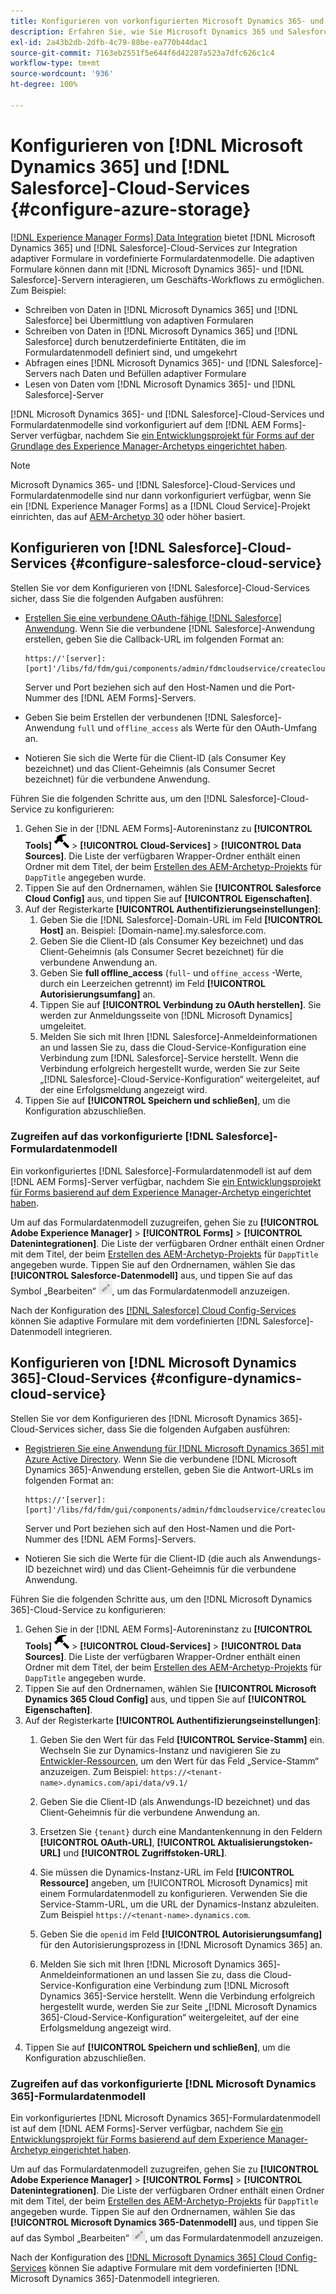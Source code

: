 ```yaml
---
title: Konfigurieren von vorkonfigurierten Microsoft Dynamics 365- und Salesforce-Formulardatenmodellen für adaptive Formulare
description: Erfahren Sie, wie Sie Microsoft Dynamics 365 und Salesforce mit adaptiven Formularen integrieren.
exl-id: 2a43b2db-2dfb-4c79-88be-ea770b44dac1
source-git-commit: 7163eb2551f5e644f6d42287a523a7dfc626c1c4
workflow-type: tm+mt
source-wordcount: '936'
ht-degree: 100%

---
```


# Konfigurieren von [!DNL Microsoft Dynamics 365] und [!DNL Salesforce]-Cloud-Services {#configure-azure-storage}

[[!DNL Experience Manager Forms] Data Integration](data-integration.md) bietet [!DNL Microsoft Dynamics 365] und [!DNL Salesforce]-Cloud-Services zur Integration adaptiver Formulare in vordefinierte Formulardatenmodelle. Die adaptiven Formulare können dann mit [!DNL Microsoft Dynamics 365]- und [!DNL Salesforce]-Servern interagieren, um Geschäfts-Workflows zu ermöglichen. Zum Beispiel:

* Schreiben von Daten in [!DNL Microsoft Dynamics 365] und [!DNL Salesforce] bei Übermittlung von adaptiven Formularen
* Schreiben von Daten in [!DNL Microsoft Dynamics 365] und [!DNL Salesforce] durch benutzerdefinierte Entitäten, die im Formulardatenmodell definiert sind, und umgekehrt
* Abfragen eines [!DNL Microsoft Dynamics 365]- und [!DNL Salesforce]-Servers nach Daten und Befüllen adaptiver Formulare
* Lesen von Daten vom [!DNL Microsoft Dynamics 365]- und [!DNL Salesforce]-Server

[!DNL Microsoft Dynamics 365]- und [!DNL Salesforce]-Cloud-Services und Formulardatenmodelle sind vorkonfiguriert auf dem [!DNL AEM Forms]-Server verfügbar, nachdem Sie [ein Entwicklungsprojekt für Forms auf der Grundlage des Experience Manager-Archetyps eingerichtet haben](setup-local-development-environment.md##forms-cloud-service-local-development-environment).

>[!NOTE]
>
>Microsoft Dynamics 365- und [!DNL Salesforce]-Cloud-Services und Formulardatenmodelle sind nur dann vorkonfiguriert verfügbar, wenn Sie ein [!DNL Experience Manager Forms] as a [!DNL Cloud Service]-Projekt einrichten, das auf [AEM-Archetyp 30](https://github.com/adobe/aem-project-archetype/releases/tag/aem-project-archetype-30) oder höher basiert.

## Konfigurieren von [!DNL Salesforce]-Cloud-Services {#configure-salesforce-cloud-service}

Stellen Sie vor dem Konfigurieren von [!DNL Salesforce]-Cloud-Services sicher, dass Sie die folgenden Aufgaben ausführen:

* [Erstellen Sie eine verbundene OAuth-fähige  [!DNL Salesforce] Anwendung](https://help.salesforce.com/s/articleView?id=sf.connected_app_create_api_integration.htm&amp;type=5). Wenn Sie die verbundene [!DNL Salesforce]-Anwendung erstellen, geben Sie die Callback-URL im folgenden Format an:

   ```
   https://'[server]:[port]'/libs/fd/fdm/gui/components/admin/fdmcloudservice/createcloudconfigwizard/cloudservices.html
   ```

   Server und Port beziehen sich auf den Host-Namen und die Port-Nummer des [!DNL AEM Forms]-Servers.

* Geben Sie beim Erstellen der verbundenen [!DNL Salesforce]-Anwendung `full` und `offline_access` als Werte für den OAuth-Umfang an.

* Notieren Sie sich die Werte für die Client-ID (als Consumer Key bezeichnet) und das Client-Geheimnis (als Consumer Secret bezeichnet) für die verbundene Anwendung.

Führen Sie die folgenden Schritte aus, um den [!DNL Salesforce]-Cloud-Service zu konfigurieren:

1. Gehen Sie in der [!DNL AEM Forms]-Autoreninstanz zu **[!UICONTROL Tools]** ![hammer](assets/hammer.png) > **[!UICONTROL Cloud-Services]** > **[!UICONTROL Data Sources]**. Die Liste der verfügbaren Wrapper-Ordner enthält einen Ordner mit dem Titel, der beim [Erstellen des AEM-Archetyp-Projekts](setup-local-development-environment.md##forms-cloud-service-local-development-environment) für `DappTitle` angegeben wurde.
1. Tippen Sie auf den Ordnernamen, wählen Sie **[!UICONTROL Salesforce Cloud Config]** aus, und tippen Sie auf **[!UICONTROL Eigenschaften]**.
1. Auf der Registerkarte **[!UICONTROL Authentifizierungseinstellungen]**:
   1. Geben Sie die [!DNL Salesforce]-Domain-URL im Feld **[!UICONTROL Host]** an. Beispiel: [Domain-name].my.salesforce.com.
   1. Geben Sie die Client-ID (als Consumer Key bezeichnet) und das Client-Geheimnis (als Consumer Secret bezeichnet) für die verbundene Anwendung an.
   1. Geben Sie **full offline_access** (`full`- und `offine_access` -Werte, durch ein Leerzeichen getrennt) im Feld **[!UICONTROL Autorisierungsumfang]** an.
   1. Tippen Sie auf **[!UICONTROL Verbindung zu OAuth herstellen]**. Sie werden zur Anmeldungsseite von [!DNL Microsoft Dynamics] umgeleitet.
   1. Melden Sie sich mit Ihren [!DNL Salesforce]-Anmeldeinformationen an und lassen Sie zu, dass die Cloud-Service-Konfiguration eine Verbindung zum [!DNL Salesforce]-Service herstellt. Wenn die Verbindung erfolgreich hergestellt wurde, werden Sie zur Seite „[!DNL Salesforce]-Cloud-Service-Konfiguration“ weitergeleitet, auf der eine Erfolgsmeldung angezeigt wird.
1. Tippen Sie auf **[!UICONTROL Speichern und schließen]**, um die Konfiguration abzuschließen.

### Zugreifen auf das vorkonfigurierte [!DNL Salesforce]-Formulardatenmodell

Ein vorkonfiguriertes [!DNL Salesforce]-Formulardatenmodell ist auf dem [!DNL AEM Forms]-Server verfügbar, nachdem Sie [ein Entwicklungsprojekt für Forms basierend auf dem Experience Manager-Archetyp eingerichtet haben](setup-local-development-environment.md##forms-cloud-service-local-development-environment).

Um auf das Formulardatenmodell zuzugreifen, gehen Sie zu **[!UICONTROL Adobe Experience Manager]** > **[!UICONTROL Forms]** > **[!UICONTROL Datenintegrationen]**. Die Liste der verfügbaren Ordner enthält einen Ordner mit dem Titel, der beim [Erstellen des AEM-Archetyp-Projekts](setup-local-development-environment.md##forms-cloud-service-local-development-environment) für `DappTitle` angegeben wurde. Tippen Sie auf den Ordnernamen, wählen Sie das **[!UICONTROL Salesforce-Datenmodell]** aus, und tippen Sie auf das Symbol „Bearbeiten“ ![Bearbeiten](assets/edit.png), um das Formulardatenmodell anzuzeigen.

Nach der Konfiguration des [[!DNL Salesforce] Cloud Config-Services](#configure-salesforce-cloud-service) können Sie adaptive Formulare mit dem vordefinierten [!DNL Salesforce]-Datenmodell integrieren.

## Konfigurieren von [!DNL Microsoft Dynamics 365]-Cloud-Services {#configure-dynamics-cloud-service}

Stellen Sie vor dem Konfigurieren des [!DNL Microsoft Dynamics 365]-Cloud-Services sicher, dass Sie die folgenden Aufgaben ausführen:

* [Registrieren Sie eine Anwendung für  [!DNL Microsoft Dynamics 365]  mit Azure Active Directory](https://docs.microsoft.com/de-de/powerapps/developer/data-platform/walkthrough-register-app-azure-active-directory). Wenn Sie die verbundene [!DNL Microsoft Dynamics 365]-Anwendung erstellen, geben Sie die Antwort-URLs im folgenden Format an:

   ```
   https://'[server]:[port]'/libs/fd/fdm/gui/components/admin/fdmcloudservice/createcloudconfigwizard/cloudservices.html
   ```

   Server und Port beziehen sich auf den Host-Namen und die Port-Nummer des [!DNL AEM Forms]-Servers.

* Notieren Sie sich die Werte für die Client-ID (die auch als Anwendungs-ID bezeichnet wird) und das Client-Geheimnis für die verbundene Anwendung.

Führen Sie die folgenden Schritte aus, um den [!DNL Microsoft Dynamics 365]-Cloud-Service zu konfigurieren:

1. Gehen Sie in der [!DNL AEM Forms]-Autoreninstanz zu **[!UICONTROL Tools]** ![hammer](assets/hammer.png) > **[!UICONTROL Cloud-Services]** > **[!UICONTROL Data Sources]**. Die Liste der verfügbaren Wrapper-Ordner enthält einen Ordner mit dem Titel, der beim [Erstellen des AEM-Archetyp-Projekts](setup-local-development-environment.md##forms-cloud-service-local-development-environment) für `DappTitle` angegeben wurde.
1. Tippen Sie auf den Ordnernamen, wählen Sie **[!UICONTROL Microsoft Dynamics 365 Cloud Config]** aus, und tippen Sie auf **[!UICONTROL Eigenschaften]**.
1. Auf der Registerkarte **[!UICONTROL Authentifizierungseinstellungen]**:
   1. Geben Sie den Wert für das Feld **[!UICONTROL Service-Stamm]** ein. Wechseln Sie zur Dynamics-Instanz und navigieren Sie zu [Entwickler-Ressourcen](https://docs.microsoft.com/de-de/powerapps/developer/data-platform/view-download-developer-resources), um den Wert für das Feld „Service-Stamm“ anzuzeigen. Zum Beispiel: `https://<tenant-name>.dynamics.com/api/data/v9.1/`
   1. Geben Sie die Client-ID (als Anwendungs-ID bezeichnet) und das Client-Geheimnis für die verbundene Anwendung an.
   1. Ersetzen Sie `{tenant}` durch eine Mandantenkennung in den Feldern **[!UICONTROL OAuth-URL]**, **[!UICONTROL Aktualisierungstoken-URL]** und **[!UICONTROL Zugriffstoken-URL]**.
   1. Sie müssen die Dynamics-Instanz-URL im Feld **[!UICONTROL Ressource]** angeben, um [!UICONTROL Microsoft Dynamics] mit einem Formulardatenmodell zu konfigurieren. Verwenden Sie die Service-Stamm-URL, um die URL der Dynamics-Instanz abzuleiten. Zum Beispiel `https://<tenant-name>.dynamics.com`.

   1. Geben Sie die `openid` im Feld **[!UICONTROL Autorisierungsumfang]** für den Autorisierungsprozess in [!DNL Microsoft Dynamics 365] an.
   1. Melden Sie sich mit Ihren [!DNL Microsoft Dynamics 365]-Anmeldeinformationen an und lassen Sie zu, dass die Cloud-Service-Konfiguration eine Verbindung zum [!DNL Microsoft Dynamics 365]-Service herstellt. Wenn die Verbindung erfolgreich hergestellt wurde, werden Sie zur Seite „[!DNL Microsoft Dynamics 365]-Cloud-Service-Konfiguration“ weitergeleitet, auf der eine Erfolgsmeldung angezeigt wird.
1. Tippen Sie auf **[!UICONTROL Speichern und schließen]**, um die Konfiguration abzuschließen.

### Zugreifen auf das vorkonfigurierte [!DNL Microsoft Dynamics 365]-Formulardatenmodell

Ein vorkonfiguriertes [!DNL Microsoft Dynamics 365]-Formulardatenmodell ist auf dem [!DNL AEM Forms]-Server verfügbar, nachdem Sie [ein Entwicklungsprojekt für Forms basierend auf dem Experience Manager-Archetyp eingerichtet haben](setup-local-development-environment.md##forms-cloud-service-local-development-environment).

Um auf das Formulardatenmodell zuzugreifen, gehen Sie zu **[!UICONTROL Adobe Experience Manager]** > **[!UICONTROL Forms]** > **[!UICONTROL Datenintegrationen]**. Die Liste der verfügbaren Ordner enthält einen Ordner mit dem Titel, der beim [Erstellen des AEM-Archetyp-Projekts](setup-local-development-environment.md##forms-cloud-service-local-development-environment) für `DappTitle` angegeben wurde. Tippen Sie auf den Ordnernamen, wählen Sie das **[!UICONTROL Microsoft Dynamics 365-Datenmodell]** aus, und tippen Sie auf das Symbol „Bearbeiten“ ![Bearbeiten](assets/edit.png), um das Formulardatenmodell anzuzeigen.

Nach der Konfiguration des [[!DNL Microsoft Dynamics 365] Cloud Config-Services](#configure-dynamics-cloud-service) können Sie adaptive Formulare mit dem vordefinierten [!DNL Microsoft Dynamics 365]-Datenmodell integrieren.
